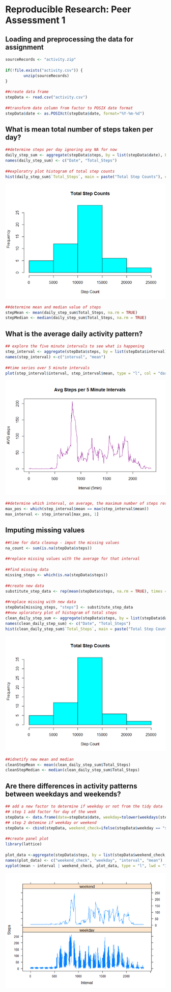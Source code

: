 # Reproducible Research: Peer Assessment 1
## Loading and preprocessing the data for assignment

```r
sourceRecords <- "activity.zip"

if(!file.exists("activity.csv")) {
        unzip(sourceRecords)
}

##create data frame
stepData <- read.csv("activity.csv")

##transform date column from factor to POSIX date format
stepData$date <- as.POSIXct(stepData$date, format="%Y-%m-%d")
```
## What is mean total number of steps taken per day?

```r
##determine steps per day ignoring any NA for now
daily_step_sum <- aggregate(stepData$steps, by = list(stepData$date), FUN=sum)
names(daily_step_sum) <- c("Date", "Total_Steps")

##exploratry plot histogram of total step counts
hist(daily_step_sum$`Total_Steps`, main = paste("Total Step Counts"), col="cyan", xlab = "Step Count", ylab = "Frequency")
```

![](PA1_template_files/figure-html/unnamed-chunk-2-1.png)<!-- -->

```r
##determine mean and median value of steps
stepMean <- mean(daily_step_sum$Total_Steps, na.rm = TRUE)
stepMedian <- median(daily_step_sum$Total_Steps, na.rm = TRUE)
```

## What is the average daily activity pattern?

```r
## explore the five minute intervals to see what is happening
step_interval <- aggregate(stepData$steps, by = list(stepData$interval), FUN=mean, na.rm = TRUE)
names(step_interval) <-c("interval", "mean")

##time series over 5 minute intervals
plot(step_interval$interval, step_interval$mean, type = "l", col = "darkmagenta", xlab = "Interval (5min)", ylab = "AVG steps", main = "Avg Steps per 5 Minute Intervals")
```

![](PA1_template_files/figure-html/unnamed-chunk-3-1.png)<!-- -->

```r
##determine which interval, on average, the maximum number of steps resides
max_pos <- which(step_interval$mean == max(step_interval$mean))
max_interval <- step_interval[max_pos, 1]
```


## Imputing missing values

```r
##time for data cleanup - imput the missing values
na_count <- sum(is.na(stepData$steps))

##replace missing values with the average for that interval

##find missing data
missing_steps <- which(is.na(stepData$steps))

##create new data
substitute_step_data <- rep(mean(stepData$steps, na.rm = TRUE), times = length(missing_steps))

##replace missing with new data
stepData[missing_steps, "steps"] <- substitute_step_data
##new xploratory plot of histogram of total steps
clean_daily_step_sum <- aggregate(stepData$steps, by = list(stepData$date), FUN=sum)
names(clean_daily_step_sum) <- c("Date", "Total_Steps")
hist(clean_daily_step_sum$`Total_Steps`, main = paste("Total Step Counts"), col="cyan", xlab = "Step Count", ylab = "Frequency")
```

![](PA1_template_files/figure-html/unnamed-chunk-4-1.png)<!-- -->

```r
##idnetify new mean and median
cleanStepMean <- mean(clean_daily_step_sum$Total_Steps)
cleanStepMedian <- median(clean_daily_step_sum$Total_Steps)
```


## Are there differences in activity patterns between weekdays and weekends?

```r
## add a new factor to determine if weekday or not from the tidy data
## step 1 add factor for day of the week
stepData <- data.frame(date=stepData$date, weekday=tolower(weekdays(stepData$date)),steps = stepData$steps, interval = stepData$interval)
## step 2 detemine if weekday or weekend
stepData <- cbind(stepData, weekend_check=ifelse(stepData$weekday == "saturday" | stepData$weekday == "sunday,", "weekend", "weekday"))

##create panel plot
library(lattice)

plot_data <-aggregate(stepData$steps, by = list(stepData$weekend_check, stepData$weekday, stepData$interval), mean)
names(plot_data) <- c("weekend_check", "weekday", "interval", "mean")
xyplot(mean ~ interval | weekend_check, plot_data, type = "l", lwd = "1", xlab = "Interval", ylab = "Steps", layout= c(1,2))
```

![](PA1_template_files/figure-html/unnamed-chunk-5-1.png)<!-- -->

